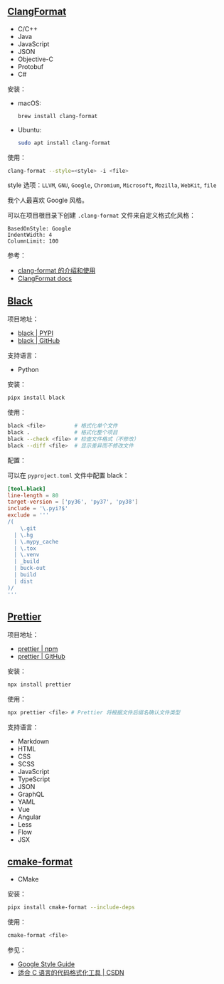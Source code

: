 ## [ClangFormat](https://clang.llvm.org/docs/ClangFormat.html)

- C/C++
- Java
- JavaScript
- JSON
- Objective-C
- Protobuf
- C#

安装：

- macOS:

  ```sh
  brew install clang-format
  ```

- Ubuntu:

  ```sh
  sudo apt install clang-format
  ```

使用：

```sh
clang-format --style=<style> -i <file>
```

style 选项：`LLVM`, `GNU`, `Google`, `Chromium`, `Microsoft`, `Mozilla`, `WebKit`, `file`

我个人最喜欢 Google 风格。

可以在项目根目录下创建 `.clang-format` 文件来自定义格式化风格：

```
BasedOnStyle: Google
IndentWidth: 4
ColumnLimit: 100
```

参考：

- [clang-format 的介绍和使用](https://www.cnblogs.com/__tudou__/p/13322854.html)
- [ClangFormat docs](https://clang.llvm.org/docs/ClangFormat.html)

## [Black](https://black.readthedocs.io/en/stable/#)

项目地址：

- [black | PYPI](https://pypi.org/project/black/)
- [black | GitHub](https://github.com/psf/black)

支持语言：

- Python

安装：

```sh
pipx install black
```

使用：

```sh
black <file>         # 格式化单个文件
black .              # 格式化整个项目
black --check <file> # 检查文件格式（不修改）
black --diff <file>  # 显示差异而不修改文件
```

配置：

可以在 `pyproject.toml` 文件中配置 black：

```toml
[tool.black]
line-length = 80
target-version = ['py36', 'py37', 'py38']
include = '\.pyi?$'
exclude = '''
/(
    \.git
  | \.hg
  | \.mypy_cache
  | \.tox
  | \.venv
  | _build
  | buck-out
  | build
  | dist
)/
'''
```

## [Prettier](https://prettier.io/)

项目地址：

- [prettier | npm](https://www.npmjs.com/package/prettier)
- [prettier | GitHub](https://github.com/prettier/prettier)

安装：

```sh
npx install prettier
```

使用：

```sh
npx prettier <file> # Prettier 将根据文件后缀名确认文件类型
```

支持语言：

- Markdown
- HTML
- CSS
- SCSS
- JavaScript
- TypeScript
- JSON
- GraphQL
- YAML
- Vue
- Angular
- Less
- Flow
- JSX

## [cmake-format](https://cmake-format.readthedocs.io/en/latest/cmake-format.html)

- CMake

安装：

```sh
pipx install cmake-format --include-deps
```

使用：

```sh
cmake-format <file>
```

参见：

- [Google Style Guide](https://google.github.io/styleguide/)
- [适合 C 语言的代码格式化工具 | CSDN](https://blog.csdn.net/qxhgd/article/details/128758473)